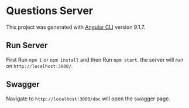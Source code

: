 # Questions Server

This project was generated with [Angular CLI](https://github.com/angular/angular-cli) version 9.1.7.

## Run Server

First Run `npm i` or `npm install` and then Run `npm start`. the server will run on `http://localhost:3000/`.

## Swagger

Navigate to `http://localhost:3000/doc` will open the swagger page.
